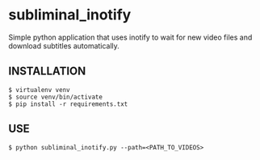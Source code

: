# subliminal_inotify

Simple python application that uses inotify to wait for new video files and
download subtitles automatically.

## INSTALLATION

```
$ virtualenv venv
$ source venv/bin/activate
$ pip install -r requirements.txt
```

## USE

```
$ python subliminal_inotify.py --path=<PATH_TO_VIDEOS>
```
